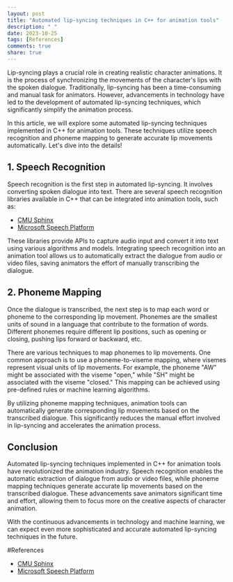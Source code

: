 ```yaml
---
layout: post
title: "Automated lip-syncing techniques in C++ for animation tools"
description: " "
date: 2023-10-25
tags: [References]
comments: true
share: true
---
```


Lip-syncing plays a crucial role in creating realistic character animations. It is the process of synchronizing the movements of the character's lips with the spoken dialogue. Traditionally, lip-syncing has been a time-consuming and manual task for animators. However, advancements in technology have led to the development of automated lip-syncing techniques, which significantly simplify the animation process.

In this article, we will explore some automated lip-syncing techniques implemented in C++ for animation tools. These techniques utilize speech recognition and phoneme mapping to generate accurate lip movements automatically. Let's dive into the details!

## 1. Speech Recognition

Speech recognition is the first step in automated lip-syncing. It involves converting spoken dialogue into text. There are several speech recognition libraries available in C++ that can be integrated into animation tools, such as:

* [CMU Sphinx](https://cmusphinx.github.io/)
* [Microsoft Speech Platform](https://docs.microsoft.com/en-us/previous-versions/windows/desktop/ms723627(v%3Dvs.85))

These libraries provide APIs to capture audio input and convert it into text using various algorithms and models. Integrating speech recognition into an animation tool allows us to automatically extract the dialogue from audio or video files, saving animators the effort of manually transcribing the dialogue.

## 2. Phoneme Mapping

Once the dialogue is transcribed, the next step is to map each word or phoneme to the corresponding lip movement. Phonemes are the smallest units of sound in a language that contribute to the formation of words. Different phonemes require different lip positions, such as opening or closing, pushing lips forward or backward, etc.

There are various techniques to map phonemes to lip movements. One common approach is to use a phoneme-to-viseme mapping, where visemes represent visual units of lip movements. For example, the phoneme "AW" might be associated with the viseme "open," while "SH" might be associated with the viseme "closed." This mapping can be achieved using pre-defined rules or machine learning algorithms.

By utilizing phoneme mapping techniques, animation tools can automatically generate corresponding lip movements based on the transcribed dialogue. This significantly reduces the manual effort involved in lip-syncing and accelerates the animation process.

## Conclusion

Automated lip-syncing techniques implemented in C++ for animation tools have revolutionized the animation industry. Speech recognition enables the automatic extraction of dialogue from audio or video files, while phoneme mapping techniques generate accurate lip movements based on the transcribed dialogue. These advancements save animators significant time and effort, allowing them to focus more on the creative aspects of character animation.

With the continuous advancements in technology and machine learning, we can expect even more sophisticated and accurate automated lip-syncing techniques in the future.

#References
- [CMU Sphinx](https://cmusphinx.github.io/)
- [Microsoft Speech Platform](https://docs.microsoft.com/en-us/previous-versions/windows/desktop/ms723627(v%3Dvs.85))